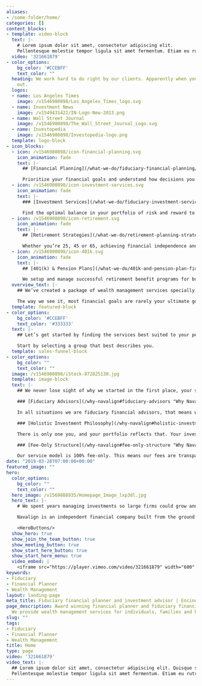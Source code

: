 ```yaml
---
aliases:
- /some-folder/home/
categories: []
content_blocks:
- template: video-block
  text: |-
    # Lorem ipsum dolor sit amet, consectetur adipiscing elit.
    Pellentesque molestie tempor ligula sit amet fermentum. Etiam eu rutrum nibh, sed luctus justo. Nulla semper sem velit, in gravida lacus posuere nec. Morbi molestie libero a eros tristique, nec interdum ante accumsan. Vestibulum in felis ut lorem egestas tempor. Mauris ac libero leo. Pellentesque sit amet tellus quam.
  video: '321661879'
- color_options:
    bg_color: '#CCEBFF'
    text_color: ""
  heading: We work hard to do right by our clients. Apparently when you do, word gets
    out.
  logos:
  - name: Los Angeles Times
    image: /v1546980898/Los_Angeles_Times_logo.svg
  - name: Investment News
    image: /v1549431422/IN-Logo-New-2013.png
  - name: Wall Street Journal
    image: /v1546980898/The_Wall_Street_Journal_Logo.svg
  - name: Investopedia
    image: /v1546980898/Investopedia-logo.png
  template: logo-block
- icon_blocks:
  - icon: /v1546980898/icon-financial-planning.svg
    icon_animation: fade
    text: |-
      ## [Financial Planning](/what-we-do/fiduciary-financial-planning/ "Financial Planning")

      Prioritize your financial goals and understand how decisions you are considering today can impact your future.
  - icon: /v1546980898/icon-investment-services.svg
    icon_animation: fade
    text: |-
      ### [Investment Services](/what-we-do/fiduciary-investment-services/ "Investment Services")

      Find the optimal balance in your portfolio of risk and reward to ensure the money you invest is working for you.
  - icon: /v1546980898/icon-retirement.svg
    icon_animation: fade
    text: |-
      ## [Retirement Strategies](/what-we-do/retirement-planning-strategies/ "Retirement Strategies")

      Whether you’re 25, 45 or 65, achieving financial independence and planning for retirement is just plain smart.
  - icon: /v1546980898/icon-401k.svg
    icon_animation: fade
    text: |-
      ## [401(k) & Pension Plans](/what-we-do/401k-and-pension-plan-fiduciary/ "401k & Financial Plans")

      We setup and manage successful retirement benefit programs for businesses of all sizes.
  overview_text: |-
    ## We’ve created a package of wealth management services specially tailored for you to achieve your goals.

    The way we see it, most financial goals are rarely your ultimate goals. More often they are the means to an end. As a fiduciary financial advisor, we work together to make sure your important life goals remain achievable and within reach.
  template: featured-block
- color_options:
    bg_color: '#CCEBFF'
    text_color: '#333333'
  text: |-
    ## Let’s get started by finding the services best suited to your personal needs.

    Start by selecting a group that best describes you.
  template: sales-funnel-block
- color_options:
    bg_color: ""
    text_color: ""
  image: /v1546980898/iStock-872825130.jpg
  template: image-block
  text: |-
    ## We never lose sight of why we started in the first place, your success. And we do that with...

    ### [Fiduciary Advisors](/why-navalign#fiduciary-advisors "Why Navalign")

    In all situations we are fiduciary financial advisors, that means we have a legal obligation to act in your best interest and provide objective advice. We are advocates for helping you achieve your financial, and more importantly, your life goals.

    ### [Holistic Investment Philosophy](/why-navalign#holistic-investment-philosophy "Why Navalign")

    There is only one you, and your portfolio reflects that. Your investment plan is an important component of your financial plan. It’s custom designed with a variety of low cost and tax efficient investments to help grow and preserve your wealth.

    ### [Fee-Only Structure](/why-navalign#fee-only-structure "Why Navalign")

    Our service model is 100% fee-only. This means our fees are transparent and we are never compensated by outside parties or through commissions. This helps to reduce conflicts of interest, so we remain clearly aligned with your goals.
date: "2019-03-28T07:00:00+00:00"
featured_image: ""
hero:
  color_options:
    bg_color: ""
    text_color: ""
  hero_image: /v1569888935/Homepage_Image_lxp3dl.jpg
  hero_text: |-
    # We spent years managing investments so large firms could grow and prosper. Then we built a firm so you can do the same.

    Navalign is an independent financial company built from the ground up, with a focus on helping you navigate financial decisions that are aligned with your best interest. This holistic approach, combined with transparency and fiduciary ethics, creates the optimal base for your prosperity and financial peace of mind.

    <HeroButtons/>
  show_hero: true
  show_join_the_team_button: true
  show_meeting_button: true
  show_start_here_button: true
  show_start_here_menu: true
  video_embed: |
    <iframe src="https://player.vimeo.com/video/321661879" width="600" height="360" frameborder="0" webkitallowfullscreen mozallowfullscreen allowfullscreen allow="autoplay; encrypted-media"></iframe>
keywords:
- Fiduciary
- Financial Planner
- Wealth Management
layout: landing-page
meta_title: Fiduciary financial planner and investment advisor | Encino
page_description: Award winning financial planner and fiduciary financial advisor.
  We provide wealth management services for individuals, families and business owners.
slug: ""
tags:
- Fiduciary
- Financial Planner
- Wealth Management
title: Home
type: page
video: '321661879'
video_text: |-
  ## Lorem ipsum dolor sit amet, consectetur adipiscing elit. Quisque sit amet ex accumsan, aliquam leo et, luctus lectus.
  Pellentesque molestie tempor ligula sit amet fermentum. Etiam eu rutrum nibh, sed luctus justo. Nulla semper sem velit, in gravida lacus posuere nec. Morbi molestie libero a eros tristique, nec interdum ante accumsan. Vestibulum in felis ut lorem egestas tempor. Mauris ac libero leo. Pellentesque sit amet tellus quam.
---
```

